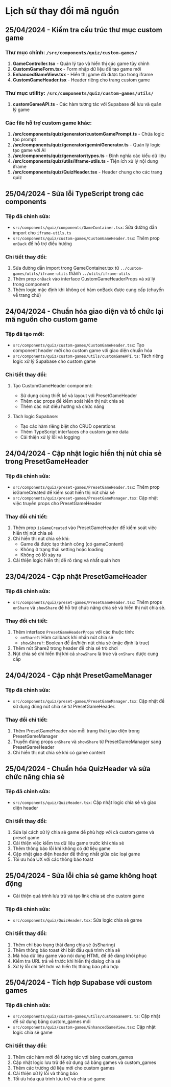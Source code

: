 # Lịch sử thay đổi mã nguồn

## 25/04/2024 - Kiểm tra cấu trúc thư mục custom game

### Thư mục chính: `/src/components/quiz/custom-games/`
1. **GameController.tsx** - Quản lý tạo và hiển thị các game tùy chỉnh
2. **CustomGameForm.tsx** - Form nhập dữ liệu để tạo game mới
3. **EnhancedGameView.tsx** - Hiển thị game đã được tạo trong iframe
4. **CustomGameHeader.tsx** - Header riêng cho trang custom game

### Thư mục utility: `/src/components/quiz/custom-games/utils/`
1. **customGameAPI.ts** - Các hàm tương tác với Supabase để lưu và quản lý game

### Các file hỗ trợ custom game khác:
1. **/src/components/quiz/generator/customGamePrompt.ts** - Chứa logic tạo prompt
2. **/src/components/quiz/generator/geminiGenerator.ts** - Quản lý logic tạo game với AI
3. **/src/components/quiz/generator/types.ts** - Định nghĩa các kiểu dữ liệu
4. **/src/components/quiz/utils/iframe-utils.ts** - Tiện ích xử lý nội dung iframe
5. **/src/components/quiz/QuizHeader.tsx** - Header chung cho các trang quiz

## 25/04/2024 - Sửa lỗi TypeScript trong các components

### Tệp đã chỉnh sửa:
- `src/components/quiz/components/GameContainer.tsx`: Sửa đường dẫn import cho `iframe-utils.ts`
- `src/components/quiz/custom-games/CustomGameHeader.tsx`: Thêm prop `onBack` để hỗ trợ điều hướng

### Chi tiết thay đổi:
1. Sửa đường dẫn import trong GameContainer.tsx từ `../custom-games/utils/iframe-utils` thành `../utils/iframe-utils`
2. Thêm prop `onBack` vào interface CustomGameHeaderProps và xử lý trong component
3. Thêm logic mặc định khi không có hàm onBack được cung cấp (chuyển về trang chủ)

## 24/04/2024 - Chuẩn hóa giao diện và tổ chức lại mã nguồn cho custom game

### Tệp đã tạo mới:
- `src/components/quiz/custom-games/CustomGameHeader.tsx`: Tạo component header mới cho custom game với giao diện chuẩn hóa
- `src/components/quiz/custom-games/utils/customGameAPI.ts`: Tách riêng logic xử lý Supabase cho custom game

### Chi tiết thay đổi:
1. Tạo CustomGameHeader component:
   - Sử dụng cùng thiết kế và layout với PresetGameHeader
   - Thêm các props để kiểm soát hiển thị nút chia sẻ
   - Thêm các nút điều hướng và chức năng

2. Tách logic Supabase:
   - Tạo các hàm riêng biệt cho CRUD operations
   - Thêm TypeScript interfaces cho custom game data
   - Cải thiện xử lý lỗi và logging

## 24/04/2024 - Cập nhật logic hiển thị nút chia sẻ trong PresetGameHeader

### Tệp đã chỉnh sửa:
- `src/components/quiz/preset-games/PresetGameHeader.tsx`: Thêm prop isGameCreated để kiểm soát hiển thị nút chia sẻ
- `src/components/quiz/preset-games/PresetGameManager.tsx`: Cập nhật việc truyền props cho PresetGameHeader

### Thay đổi chi tiết:
1. Thêm prop `isGameCreated` vào PresetGameHeader để kiểm soát việc hiển thị nút chia sẻ
2. Chỉ hiển thị nút chia sẻ khi:
   - Game đã được tạo thành công (có gameContent)
   - Không ở trạng thái setting hoặc loading
   - Không có lỗi xảy ra
3. Cải thiện logic hiển thị để rõ ràng và nhất quán hơn

## 23/04/2024 - Cập nhật PresetGameHeader

### Tệp đã chỉnh sửa:
- `src/components/quiz/preset-games/PresetGameHeader.tsx`: Thêm props `onShare` và `showShare` để hỗ trợ chức năng chia sẻ và hiển thị nút chia sẻ.

### Thay đổi chi tiết:
1. Thêm interface `PresetGameHeaderProps` với các thuộc tính:
   - `onShare?`: Hàm callback khi nhấn nút chia sẻ
   - `showShare?`: Boolean để ẩn/hiện nút chia sẻ (mặc định là true)
2. Thêm nút Share2 trong header để chia sẻ trò chơi
3. Nút chia sẻ chỉ hiển thị khi cả `showShare` là true và `onShare` được cung cấp

## 24/04/2024 - Cập nhật PresetGameManager

### Tệp đã chỉnh sửa:
- `src/components/quiz/preset-games/PresetGameManager.tsx`: Cập nhật để sử dụng đúng nút chia sẻ từ PresetGameHeader.

### Thay đổi chi tiết:
1. Thêm PresetGameHeader vào mỗi trạng thái giao diện trong PresetGameManager
2. Truyền đúng props `onShare` và `showShare` từ PresetGameManager sang PresetGameHeader
3. Chỉ hiển thị nút chia sẻ khi có game content

## 25/04/2024 - Chuẩn hóa QuizHeader và sửa chức năng chia sẻ
### Tệp đã chỉnh sửa:
- `src/components/quiz/QuizHeader.tsx`: Cập nhật logic chia sẻ và giao diện header

### Chi tiết thay đổi:
1. Sửa lại cách xử lý chia sẻ game để phù hợp với cả custom game và preset game
2. Cải thiện việc kiểm tra dữ liệu game trước khi chia sẻ
3. Thêm thông báo lỗi khi không có dữ liệu game
4. Cập nhật giao diện header để thống nhất giữa các loại game
5. Tối ưu hóa UX với các thông báo toast

## 25/04/2024 - Sửa lỗi chia sẻ game không hoạt động
- Cải thiện quá trình lưu trữ và tạo link chia sẻ cho custom game

### Tệp đã chỉnh sửa:
- `src/components/quiz/QuizHeader.tsx`: Sửa logic chia sẻ game

### Chi tiết thay đổi:
1. Thêm chỉ báo trạng thái đang chia sẻ (isSharing)
2. Thêm thông báo toast khi bắt đầu quá trình chia sẻ
3. Mã hóa dữ liệu game vào nội dung HTML để dễ dàng khôi phục
4. Kiểm tra URL trả về trước khi hiển thị dialog chia sẻ
5. Xử lý lỗi chi tiết hơn và hiển thị thông báo phù hợp

## 25/04/2024 - Tích hợp Supabase với custom games
### Tệp đã chỉnh sửa:
- `src/components/quiz/custom-games/utils/customGameAPI.ts`: Cập nhật để sử dụng bảng custom_games mới
- `src/components/quiz/custom-games/EnhancedGameView.tsx`: Cập nhật logic chia sẻ game

### Chi tiết thay đổi:
1. Thêm các hàm mới để tương tác với bảng custom_games
2. Cập nhật logic lưu trữ để sử dụng cả bảng games và custom_games
3. Thêm các trường dữ liệu mới cho custom games
4. Cải thiện xử lý lỗi và thông báo
5. Tối ưu hóa quá trình lưu trữ và chia sẻ game
